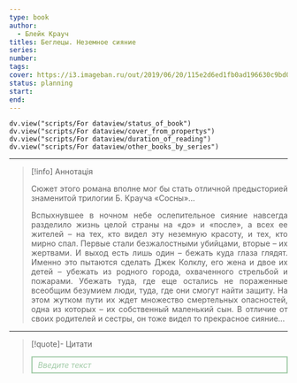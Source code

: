 ```yaml
---
type: book
author:
  - Блейк Крауч
titles: Беглецы. Неземное сияние
series:
number:
tags:
cover: https://i3.imageban.ru/out/2019/06/20/115e2d6ed1fb0ad196630c9bd023374b.jpg
status: planning
start:
end:
---
```

```dataviewjs
dv.view("scripts/For dataview/status_of_book")
dv.view("scripts/For dataview/cover_from_propertys")
dv.view("scripts/For dataview/duration_of_reading")
dv.view("scripts/For dataview/other_books_by_series")
```
---

>[!info] Аннотація
> <p align="justify">Сюжет этого романа вполне мог бы стать отличной предысторией знаменитой трилогии Б. Крауча «Сосны»…</p>
> <p align="justify">Вспыхнувшее в ночном небе ослепительное сияние навсегда разделило жизнь целой страны на «до» и «после», а всех ее жителей – на тех, кто видел эту неземную красоту, и тех, кто мирно спал. Первые стали безжалостными убийцами, вторые – их жертвами. И выход есть лишь один – бежать куда глаза глядят. Именно это пытаются сделать Джек Колклу, его жена и двое их детей – убежать из родного города, охваченного стрельбой и пожарами. Убежать туда, где еще остались не пораженные всеобщим безумием люди, туда, где они смогут найти защиту. На этом жутком пути их ждет множество смертельных опасностей, одна из которых – их собственный маленький сын. В отличие от своих родителей и сестры, он тоже видел то прекрасное сияние…</p>

---

>[!quote]- Цитати
><div align="justify" style="border: 2px solid #A0CAA6; padding: 5px 10px 5px 10px; font-style: italic; color: #A0CAA6 ">Введите текст</div>